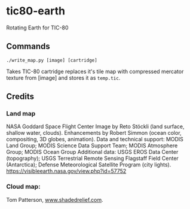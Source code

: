 # tic80-earth
Rotating Earth for TIC-80

## Commands
```shell
./write_map.py [image] [cartridge]
```

Takes TIC-80 cartridge replaces it's tile map with compressed mercator texture
from [image] and stores it as `temp.tic`.

## Credits
### Land map
NASA Goddard Space Flight Center Image by Reto Stöckli (land surface, shallow water, clouds). Enhancements by Robert Simmon (ocean color, compositing, 3D globes, animation). Data and technical support: MODIS Land Group; MODIS Science Data Support Team; MODIS Atmosphere Group; MODIS Ocean Group Additional data: USGS EROS Data Center (topography); USGS Terrestrial Remote Sensing Flagstaff Field Center (Antarctica); Defense Meteorological Satellite Program (city lights).
https://visibleearth.nasa.gov/view.php?id=57752

### Cloud map:
Tom Patterson, www.shadedrelief.com.
